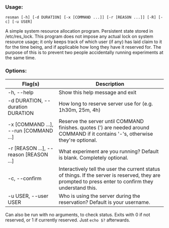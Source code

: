 ### Usage:

`resman [-h] [-d DURATION] [-x [COMMAND ...]] [-r [REASON ...]] [-R] [-c] [-u USER]`

A simple system resource allocation program. Persistent state stored in /etc/res_lock. This
program does not impose any actual lock on system resource usage; it only keeps track of
which user (if any) has laid claim to it for the time being, and if applicable how long they
have it reserved for. The purpose of this is to prevent two people accidentally running
experiments at the same time.

### Options:
| Flag(s) | Description |
|---------|-------------|
|-h, --help| Show this help message and exit |
|-d DURATION, --duration DURATION|How long to reserve server use for (e.g. 1h30m, 25m, 4h)|
|-x [COMMAND ...], --run [COMMAND ...]|Reserve the server until COMMAND finishes. quotes (') are needed around COMMAND if it contains '-'s, otherwise they're optional.|
|-r [REASON ...], --reason [REASON ...]|What experiment are you running? Default is blank. Completely optional.|
|-c, --confirm| Interactively tell the user the current status of things. If the server is reserved, they are prompted to press enter to confirm they understand this.|
|-u USER, --user USER|Who is using the server during the reservation? Default is your username.|

Can also be run with no arguments, to check status. Exits with 0 if not reserved, or 1 if
currently reserved. Just `echo $?` afterwards.
